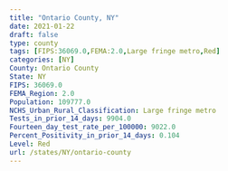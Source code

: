 ```yaml
---
title: "Ontario County, NY"
date: 2021-01-22
draft: false
type: county
tags: [FIPS:36069.0,FEMA:2.0,Large fringe metro,Red]
categories: [NY]
County: Ontario County
State: NY
FIPS: 36069.0
FEMA_Region: 2.0
Population: 109777.0
NCHS_Urban_Rural_Classification: Large fringe metro
Tests_in_prior_14_days: 9904.0
Fourteen_day_test_rate_per_100000: 9022.0
Percent_Positivity_in_prior_14_days: 0.104
Level: Red
url: /states/NY/ontario-county
---
```



